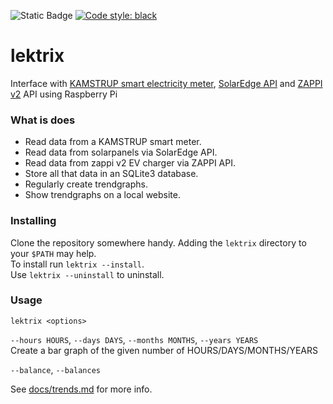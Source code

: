 ![Static Badge](https://img.shields.io/badge/release-rolling-lightgreen)
[![Code style: black](https://img.shields.io/badge/code%20style-black-000000.svg)](https://github.com/psf/black)

# lektrix

Interface
with [KAMSTRUP smart electricity meter](https://www.kamstrup.com/), [SolarEdge API](https://www.solaredge.com/)
and [ZAPPI v2](https://myenergi.com/) API using Raspberry Pi

### What is does

*    Read data from a KAMSTRUP smart meter.
*    Read data from solarpanels via SolarEdge API.
*    Read data from zappi v2 EV charger via ZAPPI API.
*    Store all that data in an SQLite3 database.
*    Regularly create trendgraphs.
*    Show trendgraphs on a local website.

### Installing

Clone the repository somewhere handy. Adding the `lektrix` directory to your `$PATH` may help.  
To install run `lektrix --install`.  
Use `lektrix --uninstall` to uninstall.

### Usage

`lektrix <options>`

`--hours HOURS`, `--days DAYS`, `--months MONTHS`, `--years YEARS`  
Create a bar graph of the given number of HOURS/DAYS/MONTHS/YEARS

`--balance`, `--balances`

See [docs/trends.md](./docs/trends.md) for more info.
